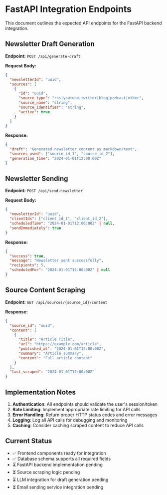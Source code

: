 # FastAPI Integration Endpoints

This document outlines the expected API endpoints for the FastAPI backend integration.

## Newsletter Draft Generation

**Endpoint:** `POST /api/generate-draft`

**Request Body:**
```json
{
  "newsletterId": "uuid",
  "sources": [
    {
      "id": "uuid",
      "source_type": "rss|youtube|twitter|blog|podcast|other",
      "source_name": "string",
      "source_identifier": "string",
      "active": true
    }
  ]
}
```

**Response:**
```json
{
  "draft": "Generated newsletter content as markdown/text",
  "sources_used": ["source_id_1", "source_id_2"],
  "generation_time": "2024-01-01T12:00:00Z"
}
```

## Newsletter Sending

**Endpoint:** `POST /api/send-newsletter`

**Request Body:**
```json
{
  "newsletterId": "uuid",
  "clientIds": ["client_id_1", "client_id_2"],
  "scheduledTime": "2024-01-01T12:00:00Z" | null,
  "sendImmediately": true
}
```

**Response:**
```json
{
  "success": true,
  "message": "Newsletter sent successfully",
  "recipients": 5,
  "scheduledFor": "2024-01-01T12:00:00Z" | null
}
```

## Source Content Scraping

**Endpoint:** `GET /api/sources/{source_id}/content`

**Response:**
```json
{
  "source_id": "uuid",
  "content": [
    {
      "title": "Article Title",
      "url": "https://example.com/article",
      "published_at": "2024-01-01T12:00:00Z",
      "summary": "Article summary",
      "content": "Full article content"
    }
  ],
  "last_scraped": "2024-01-01T12:00:00Z"
}
```

## Implementation Notes

1. **Authentication**: All endpoints should validate the user's session/token
2. **Rate Limiting**: Implement appropriate rate limiting for API calls
3. **Error Handling**: Return proper HTTP status codes and error messages
4. **Logging**: Log all API calls for debugging and monitoring
5. **Caching**: Consider caching scraped content to reduce API calls

## Current Status

- ✅ Frontend components ready for integration
- ✅ Database schema supports all required fields
- ⏳ FastAPI backend implementation pending
- ⏳ Source scraping logic pending
- ⏳ LLM integration for draft generation pending
- ⏳ Email sending service integration pending

